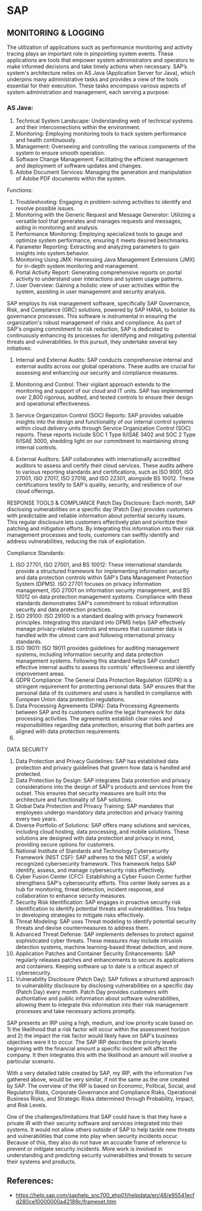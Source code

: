 # SAP

## MONITORING & LOGGING

The utilization of applications such as performance monitoring and activity tracing plays an important role in pinpointing system events. These applications are tools that empower system administrators and operators to make informed decisions and take timely actions when necessary. SAP’s system's architecture relies on AS Java (Application Server for Java), which underpins many administrative tasks and provides a view of the tools essential for their execution. These tasks encompass various aspects of system administration and management, each serving a purpose:

### AS Java:

1. Technical System Landscape: Understanding web of technical systems and their interconnections within the environment.
2. Monitoring: Employing monitoring tools to track system performance and health continuously.
3. Management: Overseeing and controlling the various components of the system to ensure smooth operation.
4. Software Change Management: Facilitating the efficient management and deployment of software updates and changes.
5. Adobe Document Services: Managing the generation and manipulation of Adobe PDF documents within the system.

Functions:
1.	Troubleshooting: Engaging in problem-solving activities to identify and resolve possible issues.
2.	Monitoring with the Generic Request and Message Generator: Utilizing a versatile tool that generates and manages requests and messages, aiding in monitoring and analysis.
3.	Performance Monitoring: Employing specialized tools to gauge and optimize system performance, ensuring it meets desired benchmarks.
4.	Parameter Reporting: Extracting and analyzing parameters to gain insights into system behavior.
5.	Monitoring Using JMX: Harnessing Java Management Extensions (JMX) for in-depth system monitoring and management.
6.	Portal Activity Report: Generating comprehensive reports on portal activity to understand user interactions and system usage patterns.
7.	User Overview: Gaining a holistic view of user activities within the system, assisting in user management and security analysis.

SAP employs its risk management software, specifically SAP Governance, Risk, and Compliance (GRC) solutions, powered by SAP HANA, to bolster its governance processes. This software is instrumental in ensuring the organization's robust management of risks and compliance. As part of SAP's ongoing commitment to risk reduction, SAP is dedicated to continuously enhancing its processes for identifying and mitigating potential threats and vulnerabilities. In this pursuit, they undertake several key initiatives:
1.	Internal and External Audits: SAP conducts comprehensive internal and external audits across our global operations. These audits are crucial for assessing and enhancing our security and compliance measures.



2.	Monitoring and Control: Their vigilant approach extends to the monitoring and support of our cloud and IT units. SAP has implemented over 2,800 rigorous, audited, and tested controls to ensure their design and operational effectiveness.
3.	Service Organization Control (SOC) Reports: SAP provides valuable insights into the design and functionality of our internal control systems within cloud delivery units through Service Organization Control (SOC) reports. These reports include SOC 1 Type II/ISAE 3402 and SOC 2 Type II/ISAE 3000, shedding light on our commitment to maintaining strong internal controls.
4.	External Auditors: SAP collaborates with internationally accredited auditors to assess and certify their cloud services. These audits adhere to various reporting standards and certifications, such as ISO 9001, ISO 27001, ISO 27017, ISO 27018, and ISO 22301, alongside BS 10012. These certifications testify to SAP's quality, security, and resilience of our cloud offerings.

RESPONSE TOOLS & COMPLIANCE
Patch Day Disclosure: Each month, SAP disclosing vulnerabilities on a specific day (Patch Day) provides customers with predictable and reliable information about potential security issues. This regular disclosure lets customers effectively plan and prioritize their patching and mitigation efforts. By integrating this information into their risk management processes and tools, customers can swiftly identify and address vulnerabilities, reducing the risk of exploitation.

Compliance Standards:
1.	ISO 27701, ISO 27001, and BS 10012: These international standards provide a structured framework for implementing information security and data protection controls within SAP's Data Management Protection System (DPMS). ISO 27701 focuses on privacy information management, ISO 27001 on information security management, and BS 10012 on data protection management systems. Compliance with these standards demonstrates SAP's commitment to robust information security and data protection practices.
2.	ISO 29100: ISO 29100 is a standard dealing with privacy framework principles. Integrating this standard into DPMS helps SAP effectively manage privacy-related controls and ensures that customer data is handled with the utmost care and following international privacy standards.
3.	ISO 19011: ISO 19011 provides guidelines for auditing management systems, including information security and data protection management systems. Following this standard helps SAP conduct effective internal audits to assess its controls' effectiveness and identify improvement areas.
4.	GDPR Compliance: The General Data Protection Regulation (GDPR) is a stringent requirement for protecting personal data. SAP ensures that the personal data of its customers and users is handled in compliance with European Union data protection regulations.
5.	Data Processing Agreements (DPA): Data Processing Agreements between SAP and its customers outline the legal framework for data processing activities. The agreements establish clear roles and responsibilities regarding data protection, ensuring that both parties are aligned with data protection requirements.
6.	





DATA SECURITY
1.	Data Protection and Privacy Guidelines: SAP has established data protection and privacy guidelines that govern how data is handled and protected.
2.	Data Protection by Design: SAP integrates Data protection and privacy considerations into the design of SAP's products and services from the outset. This ensures that security measures are built into the architecture and functionality of SAP solutions.
3.	Global Data Protection and Privacy Training: SAP mandates that employees undergo mandatory data protection and privacy training every two years. 
4.	Diverse Portfolio of Solutions: SAP offers many solutions and services, including cloud hosting, data processing, and mobile solutions. These solutions are designed with data protection and privacy in mind, providing secure options for customers.
5.	National Institute of Standards and Technology Cybersecurity Framework (NIST CSF): SAP adheres to the NIST CSF, a widely recognized cybersecurity framework. This framework helps SAP identify, assess, and manage cybersecurity risks effectively.
6.	Cyber Fusion Center (CFC): Establishing a Cyber Fusion Center further strengthens SAP's cybersecurity efforts. This center likely serves as a hub for monitoring, threat detection, incident response, and collaboration to enhance security measures.
7.	Security Risk Identification: SAP engages in proactive security risk identification to identify potential threats and vulnerabilities. This helps in developing strategies to mitigate risks effectively.
8.	Threat Modeling: SAP uses Threat modeling to identify potential security threats and devise countermeasures to address them.
9.	Advanced Threat Defense: SAP implements defenses to protect against sophisticated cyber threats. These measures may include intrusion detection systems, machine learning-based threat detection, and more.
10.	Application Patches and Container Security Enhancements: SAP regularly releases patches and enhancements to secure its applications and containers. Keeping software up to date is a critical aspect of cybersecurity.
11.	Vulnerability Disclosure (Patch Day): SAP follows a structured approach to vulnerability disclosure by disclosing vulnerabilities on a specific day (Patch Day) every month. Patch Day provides customers with authoritative and public information about software vulnerabilities, allowing them to integrate this information into their risk management processes and take necessary actions promptly.

SAP presents an IRP using a high, medium, and low priority scale based on 1) the likelihood that a risk factor will occur within the assessment horizon and 2) the impact the risk factor would likely have on SAP's business objectives were it to occur. The SAP IRP describes the priority levels beginning with the financial amount a specific incident will affect the company. It then integrates this with the likelihood an amount will involve a particular scenario.

With a very detailed table created by SAP, my IRP, with the information I've gathered above, would be very similar, if not the same as the one created by SAP. The overview of the IRP is based on Economic, Political, Social, and Regulatory Risks, Corporate Governance and Compliance Risks, Operational Business Risks, and Strategic Risks determined through Probability, Impact, and Risk Levels.




One of the challenges/limitations that SAP could have is that they have a private IR with their security software and services integrated into their systems. It would not allow others outside of SAP to help tackle new threats and vulnerabilities that come into play when security incidents occur. Because of this, they also do not have an accurate frame of reference to prevent or mitigate security incidents. More work is involved in understanding and predicting security vulnerabilities and threats to secure their systems and products.
## References:
- https://help.sap.com/saphelp_snc700_ehp01/helpdata/en/48/e95541ecfd280ce10000000a42189c/frameset.htm
